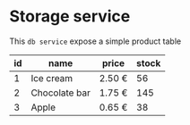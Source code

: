 # Storage service

This `db service` expose a simple product table

id | name | price | stock
---|------|-------|------
1 | Ice cream | 2.50 €| 56
2 | Chocolate bar | 1.75 € | 145
3 | Apple | 0.65 € | 38